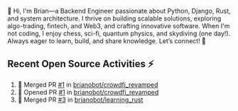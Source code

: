 👋 Hi, I'm Brian—a Backend Engineer passionate about Python, Django, Rust, and system architecture. I thrive on building scalable solutions, exploring algo-trading, fintech, and Web3, and crafting innovative software. When I'm not coding, I enjoy chess, sci-fi, quantum physics, and skydiving (one day!). Always eager to learn, build, and share knowledge. Let’s connect! 🚀

## Recent Open Source Activities ⚡️
<!--START_SECTION:activity-->
1. 🎉 Merged PR [#1](https://github.com/brianobot/crowdfi_revamped/pull/1) in [brianobot/crowdfi_revamped](https://github.com/brianobot/crowdfi_revamped)
2. 💪 Opened PR [#1](https://github.com/brianobot/crowdfi_revamped/pull/1) in [brianobot/crowdfi_revamped](https://github.com/brianobot/crowdfi_revamped)
3. 🎉 Merged PR [#3](https://github.com/brianobot/learning_rust/pull/3) in [brianobot/learning_rust](https://github.com/brianobot/learning_rust)
<!--END_SECTION:activity-->

<!--
brianobot/brianobot is a ✨ special ✨ repository because its `README.md` (this file) appears on your GitHub profile.
You can click the Preview link to take a look at your changes.
--->
